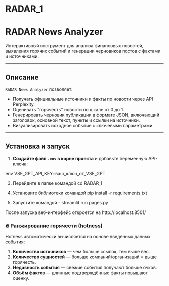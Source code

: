 # RADAR_1

# RADAR News Analyzer

Интерактивный инструмент для анализа финансовых новостей,  
выявления горячих событий и генерации черновиков постов с фактами и источниками.


---

## Описание

`RADAR News Analyzer` позволяет:

- Получать официальные источники и факты по новости через API Perplexity.  
- Оценивать "горячесть" новости по шкале от 0 до 1.  
- Генерировать черновик публикации в формате JSON, включающий заголовок, основной текст, пункты и ссылки на источники.  
- Визуализировать исходное событие с ключевыми параметрами.

---

## Установка и запуск

1. **Создайте файл `.env` в корне проекта** и добавьте переменную API-ключа:

env
VSE_GPT_API_KEY=ваш_ключ_от_VSE_GPT 


3. Перейдите в папке командой cd RADAR_1


2. Установите библиотеки командой pip install -r requirements.txt

3. Запустите командой - streamlit run pages.py

После запуска веб-интерфейс откроется на http://localhost:8501/

### 🔥 Ранжирование горячести (hotness)

Hotness автоматически вычисляется на основе введённых данных события:

1. **Количество источников** — чем больше ссылок, тем выше вес.  
2. **Количество сущностей** — больше компаний/организаций = выше горячесть.  
3. **Недавность события** — свежие события получают больше очков.  
4. **Объём фактов** — длинные подтверждённые факты повышают оценку.  
